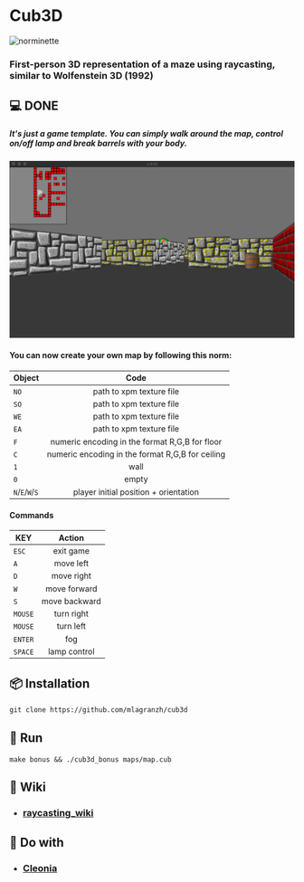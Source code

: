# Cub3D
![norminette](https://github.com/Chloekkk/minishell/workflows/norminette/badge.svg)

### First-person 3D representation of a maze using raycasting, similar to Wolfenstein 3D (1992)

## 💻 DONE

##### It's just a game template. You can simply walk around the map, control on/off lamp and break barrels with your body.

 ![Cub3D](https://github.com/Cleonia21/Cub3d/raw/88f066af53fabc5c04cb5a5ecb832e778909fc74/preview.png)

#### You can now create your own map by following this norm:

| Object         | Code          |
| -------------  |:-------------:|
| `NO`           | path to xpm texture file|
| `SO`           | path to xpm texture file|
| `WE`           | path to xpm texture file|
| `EA`           | path to xpm texture file|
| `F`            | numeric encoding in the format R,G,B for floor|
| `C`            | numeric encoding in the format R,G,B for ceiling|
| `1`            | wall          |
| `0`            | empty         |
| `N`/`E`/`W`/`S`| player initial position + orientation|

#### Commands

| KEY           | Action        |
| ------------- |:-------------:|
| `ESC`         | exit game     |
| `A`           | move left     |
| `D`           | move right    |
| `W`           | move forward  |
| `S`           | move backward |
| `MOUSE`       | turn right    |
| `MOUSE`       | turn left     |
| `ENTER`       | fog           |
| `SPACE`       | lamp control  |

## 📦 Installation
  ```shell
  git clone https://github.com/mlagranzh/cub3d
  ```

## 🚀 Run
  ```shell
  make bonus && ./cub3d_bonus maps/map.cub
  ```

## 📖 Wiki
- ### [raycasting_wiki](https://lodev.org/cgtutor/raycasting.html)

## 💼 Do with
- ### [Cleonia](https://github.com/Cleonia21/)
